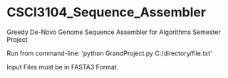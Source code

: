 # CSCI3104_Sequence_Assembler
Greedy De-Novo Genome Sequence Assembler for Algorithms Semester Project

Run from command-line:
'python GrandProject.py C:/directory/file.txt'

Input Files must be in FASTA3 Format.
